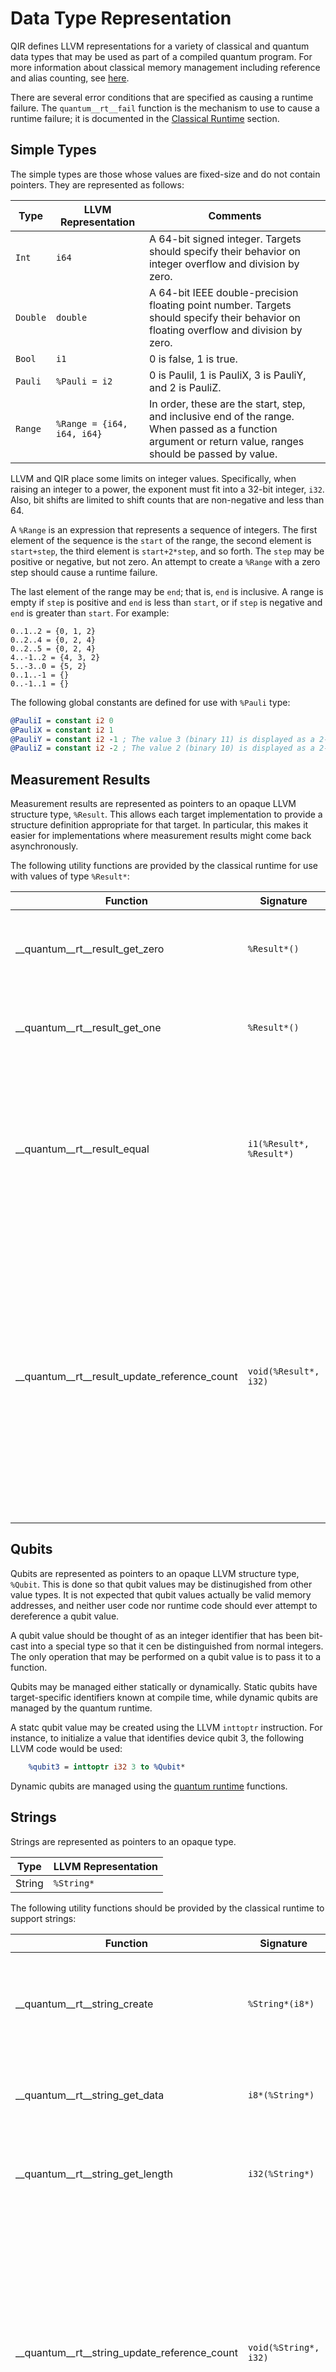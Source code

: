 # Data Type Representation

QIR defines LLVM representations for a variety of classical and quantum data
types that may be used as part of a compiled quantum program. For more
information about classical memory management including reference and alias
counting, see [here](Classical-Runtime.md#memory-management).

There are several error conditions that are specified as causing a runtime
failure. The `quantum__rt__fail` function is the mechanism to use to cause a
runtime failure; it is documented in the [Classical
Runtime](Classical-Runtime.md) section.

## Simple Types

The simple types are those whose values are fixed-size and do not contain
pointers. They are represented as follows:

| Type     | LLVM Representation        | Comments |
|----------|----------------------------|----------|
| `Int`    | `i64`                      | A 64-bit signed integer. Targets should specify their behavior on integer overflow and division by zero. |
| `Double` | `double`                   | A 64-bit IEEE double-precision floating point number. Targets should specify their behavior on floating overflow and division by zero. |
| `Bool`   | `i1`                       | 0 is false, 1 is true. |
| `Pauli`  | `%Pauli = i2`            | 0 is PauliI, 1 is PauliX, 3 is PauliY, and 2 is PauliZ. |
| `Range`  | `%Range = {i64, i64, i64}` | In order, these are the start, step, and inclusive end of the range. When passed as a function argument or return value, ranges should be passed by value. |

LLVM and QIR place some limits on integer values. Specifically, when raising an
integer to a power, the exponent must fit into a 32-bit integer, `i32`. Also,
bit shifts are limited to shift counts that are non-negative and less than 64.

A `%Range` is an expression that represents a sequence of integers. The first
element of the sequence is the `start` of the range, the second element is
`start+step`, the third element is `start+2*step`, and so forth. The `step` may
be positive or negative, but not zero. An attempt to create a `%Range` with a
zero step should cause a runtime failure.

The last element of the range may be `end`; that is, `end` is inclusive. A range
is empty if `step` is positive and `end` is less than `start`, or if `step` is
negative and `end` is greater than `start`. For example:

```text
0..1..2 = {0, 1, 2}
0..2..4 = {0, 2, 4}
0..2..5 = {0, 2, 4}
4..-1..2 = {4, 3, 2}
5..-3..0 = {5, 2}
0..1..-1 = {}
0..-1..1 = {}
```

The following global constants are defined for use with `%Pauli` type:

```LLVM
@PauliI = constant i2 0
@PauliX = constant i2 1
@PauliY = constant i2 -1 ; The value 3 (binary 11) is displayed as a 2-bit signed value of -1 (binary 11).
@PauliZ = constant i2 -2 ; The value 2 (binary 10) is displayed as a 2-bit signed value of -2 (binary 10).
```

## Measurement Results

Measurement results are represented as pointers to an opaque LLVM structure
type, `%Result`. This allows each target implementation to provide a structure
definition appropriate for that target. In particular, this makes it easier for
implementations where measurement results might come back asynchronously.

The following utility functions are provided by the classical runtime for use
with values of type `%Result*`:

| Function                          | Signature                | Description |
|-----------------------------------|--------------------------|-------------|
| __quantum__rt__result_get_zero    | `%Result*()`             | Returns a constant representing a measurement result zero.
| __quantum__rt__result_get_one     | `%Result*()`             | Returns a constant representing a measurement result one.
| __quantum__rt__result_equal       | `i1(%Result*, %Result*)` | Returns true if the two results are the same, and false if they are different. If a `%Result*` parameter is null, a runtime failure should occur. |
| __quantum__rt__result_update_reference_count   | `void(%Result*, i32)` | Adds the given integer value to the reference count for the result. Deallocates the result if the reference count becomes 0. The behavior is undefined if the reference count becomes negative. The call should be ignored if the given `%Result*` is a null pointer. |

## Qubits

Qubits are represented as pointers to an opaque LLVM structure type, `%Qubit`.
This is done so that qubit values may be distinugished from other value types.
It is not expected that qubit values actually be valid memory addresses, and
neither user code nor runtime code should ever attempt to dereference a qubit
value.

A qubit value should be thought of as an integer identifier that has been
bit-cast into a special type so that it cen be distinguished from normal
integers. The only operation that may be performed on a qubit value is to pass
it to a function.

Qubits may be managed either statically or dynamically. Static qubits have
target-specific identifiers known at compile time, while dynamic qubits are
managed by the quantum runtime.

A statc qubit value may be created using the LLVM `inttoptr` instruction. For
instance, to initialize a value that identifies device qubit 3, the following
LLVM code would be used:

```llvm
    %qubit3 = inttoptr i32 3 to %Qubit*
```

Dynamic qubits are managed using the [quantum runtime](Quantum-Runtime.md)
functions.

## Strings

Strings are represented as pointers to an opaque type.

| Type   | LLVM Representation |
|--------|---------------------|
| String | `%String*`          |

The following utility functions should be provided by the classical runtime to
support strings:

| Function                          | Signature                      | Description |
|-----------------------------------|--------------------------------|-------------|
| __quantum__rt__string_create      | `%String*(i8*)`      | Creates a string from an array of UTF-8 bytes. The byte array is expected to be zero-terminated. |
| __quantum__rt__string_get_data    | `i8*(%String*)`      | Returns a pointer to the zero-terminated array of UTF-8 bytes. |
| __quantum__rt__string_get_length  | `i32(%String*)`      | Returns the length of the byte array that contains the string data. |
| __quantum__rt__string_update_reference_count   | `void(%String*, i32)` | Adds the given integer value to the reference count for the string. Deallocates the string if the reference count becomes 0. The behavior is undefined if the reference count becomes negative. The call should be ignored if the given `%String*` is a null pointer. |
| __quantum__rt__string_concatenate | `%String*(%String*, %String*)` | Creates a new string that is the concatenation of the two argument strings. If a `%String*` parameter is null, a runtime failure should occur. |
| __quantum__rt__string_equal       | `i1(%String*, %String*)`       | Returns true if the two strings are equal, false otherwise. If a `%String*` parameter is null, a runtime failure should occur. |

The following utility functions support converting values of other types to
strings. In every case, the returned string is allocated on the heap; the string
can't be allocated by the caller because the length of the string depends on the
actual value.

| Function                         | Signature            | Description |
|----------------------------------|----------------------|-------------|
| __quantum__rt__int_to_string     | `%String*(i64)`      | Returns a string representation of the integer. |
| __quantum__rt__double_to_string  | `%String*(Double)`   | Returns a string representation of the double. |
| __quantum__rt__bool_to_string    | `%String*(i1)`       | Returns a string representation of the Boolean. |
| __quantum__rt__result_to_string  | `%String*(%Result*)` | Returns a string representation of the result. |
| __quantum__rt__pauli_to_string   | `%String*(%Pauli)`   | Returns a string representation of the Pauli. |
| __quantum__rt__qubit_to_string   | `%String*(%Qubit*)`  | Returns a string representation of the qubit. |
| __quantum__rt__range_to_string   | `%String*(%Range)`   | Returns a string representation of the range. |
| __quantum__rt__bigint_to_string  | `%String*(%BigInt*)` | Returns a string representation of the big integer. |

In all cases, if a pointer parameter is null, a runtime failure should occur.

## Big Integers

Unlimited-precision integers, also known as "big integers", are represented as
pointers to an opaque type.

| Type   | LLVM Representation |
|--------|---------------------|
| BigInt | `%BigInt*`          |

The following utility functions are provided by the classical runtime to support
big integers.

| Function                          | Signature                      | Description |
|-----------------------------------|--------------------------------|-------------|
| __quantum__rt__bigint_create_i64  | `%BigInt*(i64)`                | Creates a big integer with the specified initial value. |
| __quantum__rt__bigint_create_array | `%BigInt*(i32, i8*)`    | Creates a big integer with the value specified by the `i8` array. The 0-th element of the array is the highest-order byte, followed by the first element, etc. |
| __quantum__rt__bigint_get_data    | `i8*(%BigInt*)`      | Returns a pointer to the `i8` array containing the value of the big integer. |
| __quantum__rt__bigint_get_length  | `i32(%BigInt*)`      | Returns the length of the `i8` array that represents the big integer value. |
| __quantum__rt__bigint_update_reference_count   | `void(%BigInt*, i32)` | Adds the given integer value to the reference count for the big integer. Deallocates the big integer if the reference count becomes 0. The behavior is undefined if the reference count becomes negative. The call should be ignored if the given `%BigInt*` is a null pointer. |
| __quantum__rt__bigint_negate      | `%BigInt*(%BigInt*)`           | Returns the negative of the big integer. |
| __quantum__rt__bigint_add         | `%BigInt*(%BigInt*, %BigInt*)` | Adds two big integers and returns their sum. |
| __quantum__rt__bigint_subtract    | `%BigInt*(%BigInt*, %BigInt*)` | Subtracts the second big integer from the first and returns their difference. |
| __quantum__rt__bigint_multiply    | `%BigInt*(%BigInt*, %BigInt*)` | Multiplies two big integers and returns their product. |
| __quantum__rt__bigint_divide      | `%BigInt*(%BigInt*, %BigInt*)` | Divides the first big integer by the second and returns their quotient. |
| __quantum__rt__bigint_modulus     | `%BigInt*(%BigInt*, %BigInt*)` | Returns the first big integer modulo the second. |
| __quantum__rt__bigint_power       | `%BigInt*(%BigInt*, i32)`      | Returns the big integer raised to the integer power. As with standard integers, the exponent must fit in 32 bits. |
| __quantum__rt__bigint_bitand      | `%BigInt*(%BigInt*, %BigInt*)` | Returns the bitwise-AND of two big integers. |
| __quantum__rt__bigint_bitor       | `%BigInt*(%BigInt*, %BigInt*)` | Returns the bitwise-OR of two big integers. |
| __quantum__rt__bigint_bitxor      | `%BigInt*(%BigInt*, %BigInt*)` | Returns the bitwise-XOR of two big integers. |
| __quantum__rt__bigint_bitnot      | `%BigInt*(%BigInt*)`           | Returns the bitwise complement of the big integer. |
| __quantum__rt__bigint_shiftleft   | `%BigInt*(%BigInt*, i64)`      | Returns the big integer arithmetically shifted left by the (positive) integer amount of bits. |
| __quantum__rt__bigint_shiftright  | `%BigInt*(%BigInt*, i64)`      | Returns the big integer arithmetically shifted right by the (positive) integer amount of bits. |
| __quantum__rt__bigint_equal       | `i1(%BigInt*, %BigInt*)`       | Returns true if the two big integers are equal, false otherwise. |
| __quantum__rt__bigint_greater     | `i1(%BigInt*, %BigInt*)`       | Returns true if the first big integer is greater than the second, false otherwise. |
| __quantum__rt__bigint_greater_eq  | `i1(%BigInt*, %BigInt*)`       | Returns true if the first big integer is greater than or equal to the second, false otherwise. |

In all cases other than to `__quantum__rt__bigint_update_reference_count`, if a
`%BigInt*` parameter is null, a runtime failure should occur.

## Tuples and User-Defined Types

Tuple data, including values of user-defined types, is represented as the
corresponding LLVM structure type. For instance, a tuple containing two
integers, `(Int, Int)`, would be represented in LLVM as `type {i64, i64}`.

When [invoking callable values](Callables.md#invoking-a-callable-value) using
the `__quantum__rt__callable_invoke` runtime function, tuples are passed as a
pointer to an opaque LLVM structure, `%Tuple`. The pointer is expected to point
to the contained data such that it can be cast to the correct data structures by
the receiving code. This permits the definition of runtime functions that are
common for all tuples, such as the functions listed below.

Many languages provide immutable tuples, along with operators that allow a
modified copy of an existing tuple to be created. QIR supports this by requiring
the runtime to track and be able to access the following given a `%Tuple*`:

- The size of the tuple in bytes
- The alias count indicating how many handles to the tuple exist in the source
  code

The language specific compiler is responsible for injecting calls to increase
and decrease the alias count as needed, as well as to accurately reflect when
references to the LLVM structure representing a tuple are created and removed.
See [this section](Classical-Runtime.md#reference-and-alias-counting) for
further details on the distinction between alias and reference counting.

In the case where the source language treats tuples as immutable values, the
language-specific compiler is expected to request the necessary copies prior to
modifying the tuple in place. This is done by invoking the runtime function
`__quantum__rt__tuple_copy` to create a byte-by-byte copy of a tuple. Unless the
copying is forced via the second argument, the runtime may omit copying the
value and instead simply return a pointer to the given argument if the alias
count is 0 and it is therefore safe to modify the tuple in place.

The following utility functions are provided by the classical runtime to support
tuples and user-defined types:

| Function                         | Signature             | Description |
|----------------------------------|-----------------------|-------------|
| __quantum__rt__tuple_create      | `%Tuple*(i64)`  | Allocates space for a tuple requiring the given number of bytes, sets the reference count to 1 and the alias count to 0. |
| __quantum__rt__tuple_copy      | `%Tuple*(%Tuple*, i1)`  | Creates a shallow copy of the tuple if the alias count is larger than 0 or the second argument is `true`. Returns the given tuple pointer (the first parameter) otherwise, after increasing its reference count by 1. The reference count of the tuple elements remains unchanged. If the `%Tuple*` parameter is null, a runtime failure should occur. |
| __quantum__rt__tuple_update_reference_count   | `void(%Tuple*, i32)` | Adds the given integer value to the reference count for the tuple. Deallocates the tuple if the reference count becomes 0. The behavior is undefined if the reference count becomes negative. The call should be ignored if the given `%Tuple*` is a null pointer. |
| __quantum__rt__tuple_update_alias_count | `void(%Tuple*, i32)` | Adds the given integer value to the alias count for the tuple. Fails if the count becomes negative. The call should be ignored if the given `%Tuple*` is a null pointer. |

## Unit

For source languages that include a unit type, the representation of this type
in LLVM depends on its usage. If used as a return type for a callable, it should
be translated into an LLVM `void` function. If it is used as a value, for
instance as an element of a tuple, it should be represented as a null tuple
pointer.

## Arrays

Within QIR, arrays are represented and passed around as a pointer to an opaque
LLVM structure, `%Array`. How array data is represented, i.e., what that pointer
points to, is at the discretion of the runtime. All array manipulations,
including item access, hence need to be performed by invoking the corresponding
runtime function(s).

Because LLVM does not provide any mechanism for type-parameterized functions,
runtime library routines that provide access to array elements return byte
pointers that the calling code must `bitcast` to the appropriate type before
using. When creating an array, the size of each element in bytes must be
provided.

Many languages provide immutable arrays, along with operators that allow a
modified copy of an existing array to be created. In QIR, this is implemented by
creating a new copy of the existing array and then modifying the newly-created
array in place. If the existing array is not used after the creation of the
modified copy, it is possible to avoid the copy and modify the existing array in
place instead. To achieve such a behavior, the language specific compiler should
ensure that the alias count for arrays accurately reflects their use in the
source language, and rely on the runtime function for copying to omit the copy
when the alias count is 0.

In addition to creating modified copies of arrays, there are two other ways of
constructing new arrays that permit for similar optimizations; array slicing and
array projections.

- An array *slice* is specified by providing a dimension to slice on and a
  `%Range` to slice with. The resulting array has the same number of dimensions
  as the original array, but only those elements in the sliced dimension whose
  original indices were part of the resolution of the `%Range`. Those elements
  get new indices in the resulting array based on their appearance order in the
  `%Range`. In particular, if the step of the `%Range` is negative, the elements
  in the sliced dimension will be in the reverse order than they were in the
  original array. If the `%Range` is empty, the resulting array will be empty.

  Array slices can be created using the `__quantum__rt__array_slice_1d` or
  `__quantum__rt__array_slice` runtime functions.
- An array *projection* is specified by providing a dimension to project along
  and an `i64` index value to project to. The resulting array has one fewer
  dimension than the original array, and is the segment of the original array
  with the projected dimension fixed to the given index value. Projection is the
  array access analog to partial application; effectively it creates a new array
  that has the same elements as the original array, but one of the indices is
  fixed at a constant value.
  Array projections can be created using the `__quantum__rt__array_project`
  runtime function.

Attempting to access an index or dimension outside the bounds of an array should
cause an immediate runtime failure. This applies to slicing and projection
operations as well as to element access. When validating indices for slicing,
only indices that are actually part of the resolved range should be considered.

The following utility functions are provided by the classical runtime to support
arrays:

| Function                         | Signature                            | Description |
|----------------------------------|--------------------------------------|-------------|
| __quantum__rt__array_create_1d   | `%Array* void(i32, i64)`             | Creates a new 1-dimensional array. The `i32` is the size of each element in bytes. The `i64` is the length of the array. The bytes of the new array should be set to zero. If the length is zero, the result should be an empty 1-dimensional array. |
| __quantum__rt__array_copy        | `%Array*(%Array*, i1)`                   | Creates a shallow copy of the array if the alias count is larger than 0 or the second argument is `true`. Returns the given array pointer (the first parameter) otherwise, after increasing its reference count by 1. The reference count of the array elements remains unchanged. |
| __quantum__rt__array_concatenate | `%Array*(%Array*, %Array*)`          | Returns a new array which is the concatenation of the two passed-in one-dimensional arrays. If either array is not one-dimensional or if the array element sizes are not the same, then a runtime failure should occur. |
| __quantum__rt__array_slice_1d       | `%Array*(%Array*, %Range, i1)`      | Creates and returns an array that is a slice of an existing 1-dimensional array. The slice may be accessing the same memory as the given array unless its alias count is larger than 0 or the last argument is `true`. The `%Range` specifies the indices that should be the elements of the returned array. The reference count of the elements remains unchanged. |
| __quantum__rt__array_get_size_1d  | `i64(%Array*)`                  | Returns the length of a 1-dimensional array. |
| __quantum__rt__array_get_element_ptr_1d | `i8*(%Array*, i64)`           | Returns a pointer to the element of the array at the zero-based index given by the `i64`. |
| __quantum__rt__array_update_reference_count   | `void(%Array*, i32)` | Adds the given integer value to the reference count for the array. Deallocates the array if the reference count becomes 0. The behavior is undefined if the reference count becomes negative. The call should be ignored if the given `%Array*` is a null pointer. |
| __quantum__rt__array_update_alias_count | `void(%Array*, i32)` | Adds the given integer value to the alias count for the array. Fails if either count becomes negative. The call should be ignored if the given `%Array*` is a null pointer. |

For all of these functions other than
`__quantum__rt__array_update_reference_count` or
`__quantum__rt__array_update_alias_count`, if an `%Array*` pointer is null, a
runtime failure should result.

The following utility functions are provided if multidimensional array support
is enabled:

| Function                         | Signature                            | Description |
|----------------------------------|--------------------------------------|-------------|
| __quantum__rt__array_create      | `%Array* void(i32, i32, i64*)`       | Creates a new array. The first `i32` is the size of each element in bytes. The second `i32` is the dimension count. The `i64*` should point to an array of `i64`s contains the length of each dimension. The bytes of the new array should be set to zero. If any length is zero, the result should be an empty array with the given number of dimensions. |
| __quantum__rt__array_get_dim     | `i32(%Array*)`                       | Returns the number of dimensions in the array. |
| __quantum__rt__array_get_size  | `i64(%Array*, i32)`                  | Returns the length of a dimension of the array. The `i32` is the zero-based dimension to return the length of; it must be smaller than the number of dimensions in the array. |
| __quantum__rt__array_get_element_ptr | `i8*(%Array*, i64*)`             | Returns a pointer to the indicated element of the array. The `i64*` should point to an array of `i64`s that are the indices for each dimension. |
| __quantum__rt__array_slice       | `%Array*(%Array*, i32, %Range, i1)`      | Creates and returns an array that is a slice of an existing array. The slice may be accessing the same memory as the given array unless its alias count is larger than 0 or the last argument is `true`. The `i32` indicates which dimension the slice is on, and must be smaller than the number of dimensions in the array. The `%Range` specifies the indices in that dimension that should be the elements of the returned array. The reference count of the elements remains unchanged. |
| __quantum__rt__array_project     | `%Array*(%Array*, i32, i64, i1)`         | Creates and returns an array that is a projection of an existing array. The projection may be accessing the same memory as the given array unless its alias count is larger than 0 or the last argument is `true`. The `i32` indicates which dimension the projection is on, and the `i64` specifies the index in that dimension to project. The reference count of all array elements remains unchanged. If the existing array is one-dimensional then a runtime failure should occur. |

There are special runtime functions defined for allocating or releasing an array
of qubits. See [here](Quantum-Runtime.md#qubits) for these functions.

For all of these functions, if an `%Array*` pointer is null, a runtime failure
should occur.

---
_[Back to index](README.md)_

